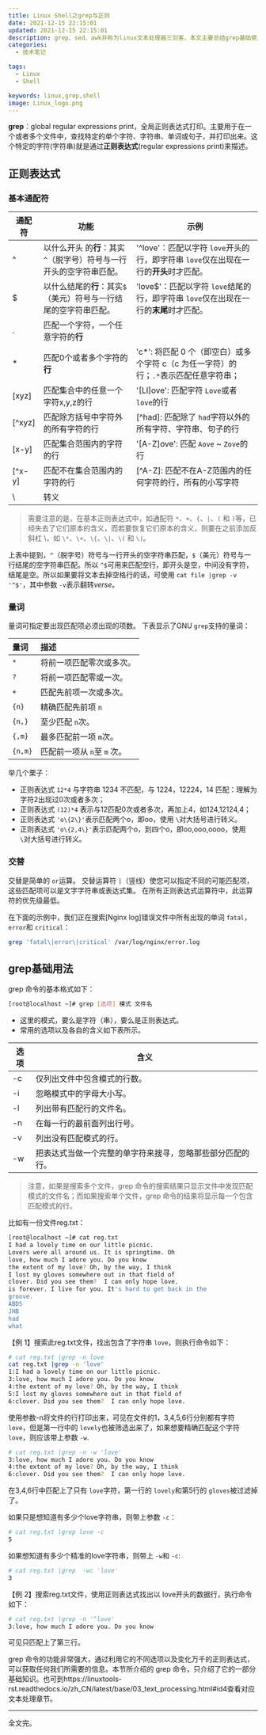 ```yaml
---
title: Linux Shell之grep与正则
date: 2021-12-15 22:15:01
updated: 2021-12-15 22:15:01
description: grep、sed、awk并称为linux文本处理器三剑客，本文主要总结grep基础使用方法。
categories: 
  - 技术笔记

tags: 
  - Linux
  - Shell

keywords: linux,grep,shell
image: Linux_logo.png
---
```

**grep**：global  regular expressions print，全局正则表达式打印。主要用于在一个或者多个文件中，查找特定的单个字符、字符串、单词或句子，并打印出来。这个特定的字符(字符串)就是通过**正则表达式**(regular expressions print)来描述。

## 正则表达式

### 基本通配符

| 通配符                                                                       | 功能                                                                                            | 示例                                                                                            |
| ---------------------------------------------------------------------------- | ----------------------------------------------------------------------------------------------- | ----------------------------------------------------------------------------------------------- |
| ^                                                                            | 以什么开头 的**行**：其实 `^`（脱字号）符号与一行开头的空字符串匹配。                   | '^love'：匹配以字符 `love`开头的行，即字符串 `love`仅在出现在一行的**开头**时才匹配。 |
| $      | 以什么结尾的**行**：其实`$`（美元）符号与一行结尾的空字符串匹配。 | 'love$'：匹配以字符 `love`结尾的行，即字符串 `love`仅在出现在一行的**末尾**时才匹配。 |                                                                                                 |
| .                                                                            | 匹配一个字符，一个任意字符的**行**                                                        |                                                                                                 |
| *                                                                            | 匹配0个或者多个字符的**行**                                                               | 'c*': 将匹配 0 个（即空白）或多个字符 c（c 为任一字符）的行；`.*`表示匹配任意字符串；         |
| [xyz]                                                                        | 匹配集合中的任意一个字符x,y,z的行                                                               | '[Ll]ove': 匹配字符 `Love`或者 `love`的行                                                   |
| [^xyz]                                                                       | 匹配除方括号中字符外的所有字符的行                                                              | [^had]: 匹配除了 `had`字符以外的所有字符、字符串、句子的行                                    |
| [x-y]                                                                        | 匹配集合范围内的字符的行                                                                        | '[A-Z]ove': 匹配 `Aove` ~ `Zove`的行                                                        |
| [^x-y]                                                                       | 匹配不在集合范围内的字符的行                                                                    | [^A-Z]: 匹配不在A-Z范围内的任何字符的行，所有的小写字符                                         |
| \                                                                            | 转义                                                                                            |                                                                                                 |

> 需要注意的是，在基本正则表达式中，如通配符 `*`、`+`、`{`、`|`、`(` 和 `)`等，已经失去了它们原本的含义，而若要恢复它们原本的含义，则要在之前添加反斜杠 \，如 `\*`、`\+`、`\{`、`\|`、`\(` 和 `\)`。

上表中提到，`^`（脱字号）符号与一行开头的空字符串匹配，`$`（美元）符号与一行结尾的空字符串匹配。所以 `^$`可用来匹配空行，即开头是空，中间没有字符，结尾是空。所以如果要将文本去掉空格行的话，可使用 `cat file |grep -v '^$'`，其中参数 `-v`表示翻转*verse*。

### 量词

量词可指定要出现匹配项必须出现的项数。 下表显示了GNU `grep`支持的量词：

| 量词      | 描述                            |
| :-------- | :------------------------------ |
| `*`     | 将前一项匹配零次或多次。        |
| `?`     | 将前一项匹配零或一次。          |
| `+`     | 匹配先前项一次或多次。          |
| `{n}`   | 精确匹配先前项 `n`            |
| `{n,}`  | 至少匹配 `n`次。              |
| `{,m}`  | 最多匹配前一项 `m`次。        |
| `{n,m}` | 匹配前一项从 `n`至 `m` 次。 |

举几个栗子：

- 正则表达式 `12*4` 与字符串 1234 不匹配，与 1224，12224，14 匹配：理解为字符2出现过0次或者多次；
- 正则表达式 `(12)*4` 表示与12匹配0次或者多次，再加上4，如124,12124,4；
- 正则表达式 `'o\{2\}'`表示匹配两个o，即oo，使用 `\`对大括号进行转义。
- 正则表达式 `'o\{2,4\}'`表示匹配两个o，到四个o，即oo,ooo,oooo，使用 `\`对大括号进行转义。

### 交替

交替是简单的 `or`运算。 交替运算符 `|`（竖线）使您可以指定不同的可能匹配项，这些匹配项可以是文字字符串或表达式集。 在所有正则表达式运算符中，此运算符的优先级最低。

在下面的示例中，我们正在搜索[Nginx log]错误文件中所有出现的单词 `fatal`，`error`和 `critical`：

```bash
grep 'fatal\|error\|critical' /var/log/nginx/error.log
```

## grep基础用法

 grep 命令的基本格式如下：

```bash
[root@localhost ~]# grep [选项] 模式 文件名
```

- 这里的模式，要么是字符（串），要么是正则表达式。
- 常用的选项以及各自的含义如下表所示。

| 选项 | 含义                                                       |
| ---- | ---------------------------------------------------------- |
| -c   | 仅列出文件中包含模式的行数。                               |
| -i   | 忽略模式中的字母大小写。                                   |
| -l   | 列出带有匹配行的文件名。                                   |
| -n   | 在每一行的最前面列出行号。                                 |
| -v   | 列出没有匹配模式的行。                                     |
| -w   | 把表达式当做一个完整的单字符来搜寻，忽略那些部分匹配的行。 |

> 注意，如果是搜索多个文件，grep 命令的搜索结果只显示文件中发现匹配模式的文件名；而如果搜索单个文件，grep 命令的结果将显示每一个包含匹配模式的行。

比如有一份文件reg.txt：

```bash
[root@localhost ~]# cat reg.txt
I had a lovely time on our little picnic.
Lovers were all around us. It is springtime. Oh
love, how much I adore you. Do you know
the extent of my love? Oh, by the way, I think
I lost my gloves somewhere out in that field of
clover. Did you see them?  I can only hope love.
is forever. I live for you. It's hard to get back in the
groove.
ABDS
JHB
had
what
```

 【例 1】搜索此reg.txt文件，找出包含了字符串 `love`，则执行命令如下：

```bash
# cat reg.txt |grep -n love  
cat reg.txt |grep -n 'love'
1:I had a lovely time on our little picnic.
3:love, how much I adore you. Do you know
4:the extent of my love? Oh, by the way, I think
5:I lost my gloves somewhere out in that field of
6:clover. Did you see them?  I can only hope love.
```

使用参数-n将文件的行打印出来，可见在文件的1，3,4,5,6行分别都有字符 `love`，但是第一行中的 `lovely`也被筛选出来了，如果想要精确匹配这个字符 `love`，则应该带上参数 `-w`.

```bash
# cat reg.txt |grep -n -w 'love'
3:love, how much I adore you. Do you know
4:the extent of my love? Oh, by the way, I think
6:clover. Did you see them?  I can only hope love.
```

在3,4,6行中匹配上了只有 `love`字符，第一行的 `lovely`和第5行的 `gloves`被过滤掉了。

如果只是想知道有多少个love字符串，则带上参数 `-c`：

```bash
# cat reg.txt |grep love -c
5
```

如果想知道有多少个精准的love字符串，则带上 `-w`和 `-c`:

```bash
# cat reg.txt |grep  -wc 'love'
3
```

【例 2】搜索reg.txt文件，使用正则表达式找出以 love开头的数据行，执行命令如下：

```bash
# cat reg.txt |grep -n '^love'
3:love, how much I adore you. Do you know
```

可见只匹配上了第三行。

 grep 命令的功能非常强大，通过利用它的不同选项以及变化万千的正则表达式，可以获取任何我们所需要的信息。本节所介绍的 grep  命令，只介绍了它的一部分基础知识。也可到https://linuxtools-rst.readthedocs.io/zh_CN/latest/base/03_text_processing.html#id4查看对应文本处理章节。

---

全文完。
